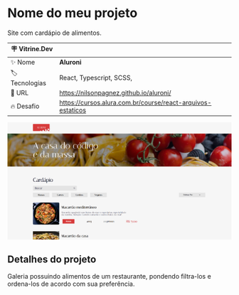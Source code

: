 # Nome do meu projeto

Site com cardápio de alimentos.

| :placard: Vitrine.Dev |     |
| -------------  | --- |
| :sparkles: Nome        | **Aluroni**
| :label: Tecnologias | React, Typescript, SCSS,  
| :rocket: URL         | https://nilsonpagnez.github.io/aluroni/
| :fire: Desafio     | https://cursos.alura.com.br/course/react-arquivos-estaticos
<!-- Inserir imagem com a #vitrinedev ao final do link -->
![](Aluroni.png#vitrinedev)

## Detalhes do projeto

Galeria possuindo alimentos de um restaurante, pondendo filtra-los e ordena-los de acordo com sua preferência.

